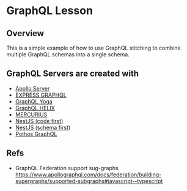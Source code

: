 # GraphQL Lesson

## Overview

This is a simple example of how to use GraphQL stitching to combine multiple GraphQL schemas into a single schema.

## GraphQL Servers are created with

- [Apollo Server](https://www.apollographql.com/docs/apollo-server/)
- [EXPRESS GRAPHQL](https://github.com/graphql/express-graphql)
- [GraphQL Yoga](https://www.the-guild.dev/graphql/yoga-server/v3/features/apollo-federation)
- [GraphQL HELIX](https://graphql-helix.vercel.app/)
- [MERCURIUS](https://mercurius.dev/)
- [NestJS (code first)](https://nestjs.com/)
- [NestJS (schema first)](https://nestjs.com/)
- [Pothos GraphQL](https://pothos-graphql.dev/docs/plugins/federation)

## Refs

- GraphQL Federation support sug-graphs https://www.apollographql.com/docs/federation/building-supergraphs/supported-subgraphs#javascript--typescript
